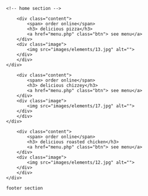 <?php
include 'components/connect.php';
session_start();

if(isset($_SESSION['user_id'])){
    $user_id = $_SESSION['user_id'];
}else{
    $user_id = '';
}


?>
<!DOCTYPE html>
<html lang="en">
<head>
    <meta charset="UTF-8">
    <meta http-equiv="X-UA-Compatible" content="IE=edge">
    <meta name="viewport" content="width=device-width, initial-scale=1.0">
    <title>home</title>
    <!-- font awesoeme cdn link -->
    <link rel="stylesheet" href="https://cdnjs.cloudflare.com/ajax/libs/font-awesome/6.1.1/css/all.min.css">
    <link rel="stylesheet" href="css/style.css">
</head>
<body>
    <!-- header section -->
    <?php include 'components/user_header.php' ?>


    <!-- home section -->

<section class="home">

<div class="home-slider">
    <div class="w">
        <div class="slide">

        <div class="content">
            <span> order online</span>
            <h3> delicious pizza</h3>
            <a href="menu.php" class="btn"> see menu</a>
        </div>
        <div class="image">
            <img src="images/elements/13.jpg" alt="">
        </div>
        </div>
    </div>
</div>
<div class="home-slider">
    <div class="w">
        <div class="slide">

        <div class="content">
            <span> order online</span>
            <h3> delicious chizzey</h3>
            <a href="menu.php" class="btn"> see menu</a>
        </div>
        <div class="image">
            <img src="images/elements/17.jpg" alt="">
        </div>
        </div>
    </div>
</div><div class="home-slider">
    <div class="w">
        <div class="slide">

        <div class="content">
            <span> order online</span>
            <h3> delicious roasted chicken</h3>
            <a href="menu.php" class="btn"> see menu</a>
        </div>
        <div class="image">
            <img src="images/elements/12.jpg" alt="">
        </div>
        </div>
    </div>
</div>
</section>

    footer section


</body>
</html>
